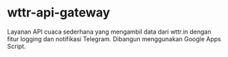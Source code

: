# wttr-api-gateway
Layanan API cuaca sederhana yang mengambil data dari wttr.in dengan fitur logging dan notifikasi Telegram. Dibangun menggunakan Google Apps Script.
